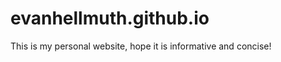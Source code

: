evanhellmuth.github.io
======================
This is my personal website, hope it is informative and concise!
